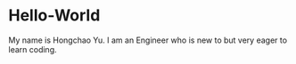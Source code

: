 # Hello-World
My name is Hongchao Yu.  I am an Engineer who is new to but very eager to learn coding.
